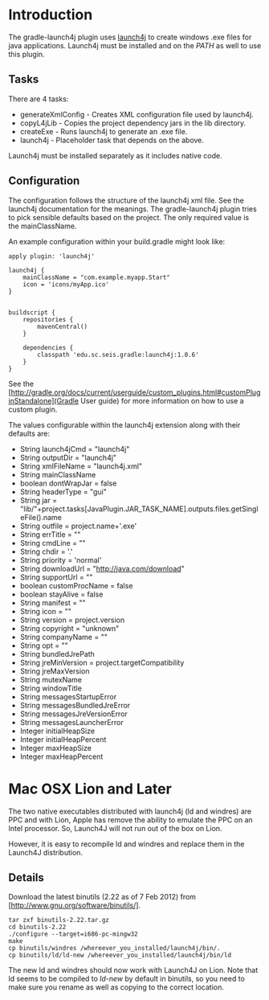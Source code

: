 
Introduction
============

The gradle-launch4j plugin uses [launch4j](http://launch4j.sourceforge.net/) to create windows .exe files for java applications. Launch4j must be installed and on the *PATH* as well to use this plugin.

Tasks
-----

There are 4 tasks:
  * generateXmlConfig - Creates XML configuration file used by launch4j.
  * copyL4jLib - Copies the project dependency jars in the lib directory.
  * createExe - Runs launch4j to generate an .exe file.
  * launch4j - Placeholder task that depends on the above.

Launch4j must be installed separately as it includes native code.

Configuration
-------------

The configuration follows the structure of the launch4j xml file. See the launch4j documentation for the meanings. The gradle-launch4j plugin tries to pick sensible defaults based on the project. The only required
value is the mainClassName.

An example configuration within your build.gradle might look like:

	apply plugin: 'launch4j'
	
	launch4j {
	    mainClassName = "com.example.myapp.Start"
	    icon = 'icons/myApp.ico'
	}
	
	
	buildscript {
	    repositories {
	        mavenCentral()
	    }
	
	    dependencies {
	        classpath 'edu.sc.seis.gradle:launch4j:1.0.6'
	    }
	}

See the [http://gradle.org/docs/current/userguide/custom_plugins.html#customPluginStandalone](Gradle User guide) for more information on how to use a custom plugin.

The values configurable within the launch4j extension along with their defaults are:

 *    String launch4jCmd = "launch4j"
 *    String outputDir = "launch4j"
 *    String xmlFileName = "launch4j.xml"
 *    String mainClassName
 *    boolean dontWrapJar = false
 *    String headerType = "gui"
 *    String jar = "lib/"+project.tasks[JavaPlugin.JAR_TASK_NAME].outputs.files.getSingleFile().name
 *    String outfile = project.name+'.exe'
 *    String errTitle = ""
 *    String cmdLine = ""
 *    String chdir = '.'
 *    String priority = 'normal'
 *    String downloadUrl = "http://java.com/download"
 *    String supportUrl = ""
 *    boolean customProcName = false
 *    boolean stayAlive = false
 *    String manifest = ""
 *    String icon = ""
 *    String version = project.version
 *    String copyright = "unknown"
 *    String companyName = ""
 *    String opt = ""
 *    String bundledJrePath
 *    String jreMinVersion = project.targetCompatibility
 *    String jreMaxVersion
 *    String mutexName
 *    String windowTitle
 *    String messagesStartupError
 *    String messagesBundledJreError
 *    String messagesJreVersionError
 *    String messagesLauncherError	
 *    Integer initialHeapSize
 *    Integer initialHeapPercent
 *    Integer maxHeapSize
 *    Integer maxHeapPercent

Mac OSX Lion and Later
======================

The two native executables distributed with launch4j (ld and windres) are PPC and with Lion, Apple has remove the ability to emulate the PPC on an Intel processor. So, Launch4J will not run out of the box on Lion.

However, it is easy to recompile ld and windres and replace them in the Launch4J distribution. 


Details
-------

Download the latest binutils (2.22 as of 7 Feb 2012) from [http://www.gnu.org/software/binutils/].

	tar zxf binutils-2.22.tar.gz
	cd binutils-2.22
	./configure --target=i686-pc-mingw32
	make
	cp binutils/windres /whereever_you_installed/launch4j/bin/.
	cp binutils/ld/ld-new /whereever_you_installed/launch4j/bin/ld


The new ld and windres should now work with Launch4J on Lion. Note that ld seems to be compiled to *ld-new* by default in binutils, so you need to make sure you rename as well as copying to the correct location.
